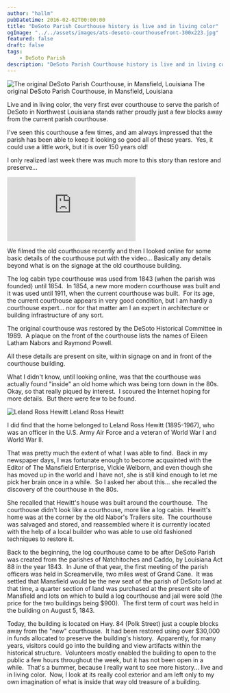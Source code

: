 ```yaml
---
author: "hallm"
pubDatetime: 2016-02-02T00:00:00
title: "DeSoto Parish Courthouse history is live and in living color"
ogImage: "../../assets/images/ats-desoto-courthousefront-300x223.jpg"
featured: false
draft: false
tags:
    - DeSoto Parish
description: "DeSoto Parish Courthouse history is live and in living color"
---
```


![The original DeSoto Parish Courthouse, in Mansfield, Louisiana](@assets/images/ats-desoto-courthousefront.jpg) The original DeSoto Parish Courthouse, in Mansfield, Louisiana

Live and in living color, the very first ever courthouse to serve the parish of DeSoto in Northwest Louisiana stands rather proudly just a few blocks away from the current parish courthouse.

I've seen this courthouse a few times, and am always impressed that the parish has been able to keep it looking so good all of these years.  Yes, it could use a little work, but it is over 150 years old!

I only realized last week there was much more to this story than restore and preserve...

<!--more-->

<iframe class="w-full aspect-video" src="https://www.youtube.com/embed/Cyd5tkMEvfw" title="YouTube video player" frameborder="0" allow="accelerometer; autoplay; clipboard-write; encrypted-media; gyroscope; picture-in-picture; web-share" allowfullscreen></iframe>

We filmed the old courthouse recently and then I looked online for some basic details of the courthouse put with the video... Basically any details beyond what is on the signage at the old courthouse building.

The log cabin type courthouse was used from 1843 (when the parish was founded) until 1854.  In 1854, a new more modern courthouse was built and it was used until 1911, when the current courthouse was built.  For its age, the current courthouse appears in very good condition, but I am hardly a courthouse expert... nor for that matter am I an expert in architecture or building infrastructure of any sort.

The original courthouse was restored by the DeSoto Historical Committee in 1989.  A plaque on the front of the courthouse lists the names of Eileen Latham Nabors and Raymond Powell.

All these details are present on site, within signage on and in front of the courthouse building.

What I didn't know, until looking online, was that the courthouse was actually found "inside" an old home which was being torn down in the 80s.  Okay, so that really piqued by interest.  I scoured the Internet hoping for more details.  But there were few to be found.

![Leland Ross Hewitt](@assets/images/ats-leland.jpg) Leland Ross Hewitt

I did find that the home belonged to Leland Ross Hewitt (1895-1967), who was an officer in the U.S. Army Air Force and a veteran of World War I and World War II.

That was pretty much the extent of what I was able to find.  Back in my newspaper days, I was fortunate enough to become acquainted with the Editor of The Mansfield Enterprise, Vickie Welborn, and even though she has moved up in the world and I have not, she is still kind enough to let me pick her brain once in a while.  So I asked her about this... she recalled the discovery of the courthouse in the 80s.

She recalled that Hewitt's house was built around the courthouse.  The courthouse didn't look like a courthouse, more like a log cabin.  Hewitt's home was at the corner by the old Nabor's Trailers site.  The courthouse was salvaged and stored, and reassembled where it is currently located with the help of a local builder who was able to use old fashioned techniques to restore it.

Back to the beginning, the log courthouse came to be after DeSoto Parish was created from the parishes of Natchitoches and Caddo, by Louisiana Act 88 in the year 1843.  In June of that year, the first meeting of the parish officers was held in Screamerville, two miles west of Grand Cane.  It was settled that Mansfield would be the new seat of the parish of DeSoto land at that time, a quarter section of land was purchased at the present site of Mansfield and lots on which to build a log courthouse and jail were sold (the price for the two buildings being $900).  The first term of court was held in the building on August 5, 1843.

Today, the building is located on Hwy. 84 (Polk Street) just a couple blocks away from the "new" courthouse.  It had been restored using over $30,000 in funds allocated to preserve the building's history.  Apparently, for many years, visitors could go into the building and view artifacts within the historical structure.  Volunteers mostly enabled the building to open to the public a few hours throughout the week, but it has not been open in a while.  That's a bummer, because I really want to see more history... live and in living color.  Now, I look at its really cool exterior and am left only to my own imagination of what is inside that way old treasure of a building.
